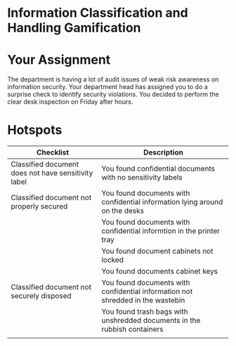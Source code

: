 
# Information Classification and Handling Gamification

# Your Assignment
The department is having a lot of audit issues of weak risk awareness on information security. Your department head has assigned you to do a surprise check to identify security violations. You decided to perform the clear desk inspection on Friday after hours.


# Hotspots

| Checklist                                | Description                |
| ------------------------------------------ | ---------------------------------- |
| Classified document does not have sensitivity label | You found confidential documents with no sensitivity labels  |
| Classified document not properly secured  | You found documents with confidential information lying around on the desks |
|                                                    | You found documents with confidential informtion in the printer tray |
|                                                    | You found document cabinets not locked |
|                                                    | You found documents cabinet keys|
| Classified document not securely disposed  | You found documents with confidential information not shredded in the wastebin|
|                                            | You found trash bags with unshredded documents in the rubbish containers|
|   | |
